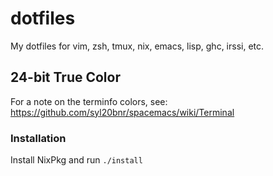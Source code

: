 # dotfiles

My dotfiles for vim, zsh, tmux, nix, emacs, lisp, ghc, irssi, etc.

## 24-bit True Color
For a note on the terminfo colors, see:
https://github.com/syl20bnr/spacemacs/wiki/Terminal

### Installation
Install NixPkg and run `./install`
